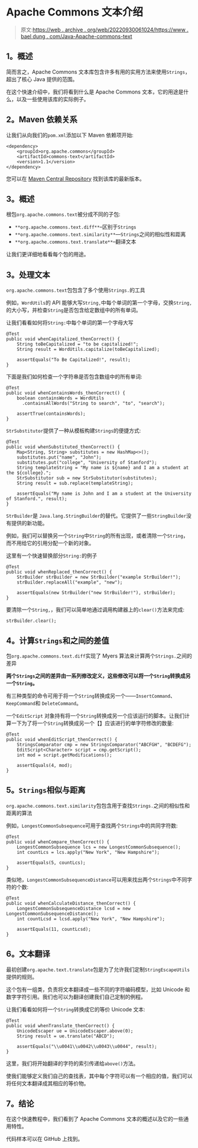 # Apache Commons 文本介绍

> 原文:[https://web . archive . org/web/20220930061024/https://www . bael dung . com/Java-Apache-commons-text](https://web.archive.org/web/20220930061024/https://www.baeldung.com/java-apache-commons-text)

## **1。概述**

简而言之，Apache Commons 文本库包含许多有用的实用方法来使用`Strings`，超出了核心 Java 提供的范围。

在这个快速介绍中，我们将看到什么是 Apache Commons 文本，它的用途是什么，以及一些使用该库的实际例子。

## **2。Maven 依赖关系**

让我们从向我们的`pom.xml`添加以下 Maven 依赖项开始:

```
<dependency>
    <groupId>org.apache.commons</groupId>
    <artifactId>commons-text</artifactId>
    <version>1.1</version>
</dependency>
```

您可以在 [Maven Central Repository](https://web.archive.org/web/20221018034552/https://mvnrepository.com/artifact/org.apache.commons/commons-text) 找到该库的最新版本。

## **3。概述**

根包`org.apache.commons.text`被分成不同的子包:

*   `**org.apache.commons.text.diff**`–区别于`Strings`
*   `**org.apache.commons.text.similarity**`—`Strings`之间的相似性和距离
*   `**org.apache.commons.text.translate**`–翻译文本

让我们更详细地看看每个包的用途。

## **3。处理文本**

`org.apache.commons.text`包包含了多个使用`Strings.`的工具

例如，`WordUtils`的 API 能够大写`String,`中每个单词的第一个字母，交换`String,`的大小写，并检查`String`是否包含给定数组中的所有单词。

让我们看看如何将`String:`中每个单词的第一个字母大写

```
@Test
public void whenCapitalized_thenCorrect() {
    String toBeCapitalized = "to be capitalized!";
    String result = WordUtils.capitalize(toBeCapitalized);

    assertEquals("To Be Capitalized!", result);
}
```

下面是我们如何检查一个字符串是否包含数组中的所有单词:

```
@Test
public void whenContainsWords_thenCorrect() {
    boolean containsWords = WordUtils
      .containsAllWords("String to search", "to", "search");

    assertTrue(containsWords);
}
```

`StrSubstitutor`提供了一种从模板构建`Strings`的便捷方式:

```
@Test
public void whenSubstituted_thenCorrect() {
    Map<String, String> substitutes = new HashMap<>();
    substitutes.put("name", "John");
    substitutes.put("college", "University of Stanford");
    String templateString = "My name is ${name} and I am a student at the ${college}.";
    StrSubstitutor sub = new StrSubstitutor(substitutes);
    String result = sub.replace(templateString);

    assertEquals("My name is John and I am a student at the University of Stanford.", result);
}
```

`StrBuilder`是 `Java.lang.StringBuilder`的替代。它提供了一些`StringBuilder`没有提供的新功能。

例如，我们可以替换另一个`String`中`String`的所有出现，或者清除一个`String`，而不用给它的引用分配一个新的对象。

这里有一个快速替换部分`String:`的例子

```
@Test
public void whenReplaced_thenCorrect() {
    StrBuilder strBuilder = new StrBuilder("example StrBuilder!");
    strBuilder.replaceAll("example", "new");

    assertEquals(new StrBuilder("new StrBuilder!"), strBuilder);
}
```

要清除一个`String,`，我们可以简单地通过调用构建器上的`clear()`方法来完成:

```
strBuilder.clear();
```

## **4。计算`Strings`和**之间的差值

包`org.apache.commons.text.diff`实现了 Myers 算法来计算两个`Strings.`之间的差异

**两个`Strings`之间的差异由一系列修改定义，这些修改可以将一个`String`转换成另一个`String`。**

有三种类型的命令可用于将一个`String`转换成另一个——`InsertCommand`、 `KeepCommand`和 `DeleteCommand`。

一个`EditScript` 对象持有将一个`String`转换成另一个应该运行的脚本。让我们计算一下为了将一个`String`转换成另一个【】应该进行的单字符修改的数量:

```
@Test
public void whenEditScript_thenCorrect() {
    StringsComparator cmp = new StringsComparator("ABCFGH", "BCDEFG");
    EditScript<Character> script = cmp.getScript();
    int mod = script.getModifications();

    assertEquals(4, mod);
}
```

## **5。`Strings`相似与距离**

`org.apache.commons.text.similarity`包包含用于查找`Strings.`之间的相似性和距离的算法

例如，`LongestCommonSubsequence`可用于查找两个`Strings`中的共同字符数:

```
@Test
public void whenCompare_thenCorrect() {
    LongestCommonSubsequence lcs = new LongestCommonSubsequence();
    int countLcs = lcs.apply("New York", "New Hampshire");

    assertEquals(5, countLcs);
}
```

类似地，`LongestCommonSubsequenceDistance`可以用来找出两个`Strings`中不同字符的个数:

```
@Test
public void whenCalculateDistance_thenCorrect() {
    LongestCommonSubsequenceDistance lcsd = new LongestCommonSubsequenceDistance();
    int countLcsd = lcsd.apply("New York", "New Hampshire");

    assertEquals(11, countLcsd);
}
```

## **6。文本翻译**

最初创建`org.apache.text.translate`包是为了允许我们定制`StringEscapeUtils`提供的规则。

这个包有一组类，负责将文本翻译成一些不同的字符编码模型，比如 Unicode 和数字字符引用。我们也可以为翻译创建我们自己定制的例程。

让我们看看如何将一个`String`转换成它的等价 Unicode 文本:

```
@Test
public void whenTranslate_thenCorrect() {
    UnicodeEscaper ue = UnicodeEscaper.above(0);
    String result = ue.translate("ABCD");

    assertEquals("\\u0041\\u0042\\u0043\\u0044", result);
}
```

这里，我们将开始翻译的字符的索引传递给`above()`方法。

使我们能够定义我们自己的查找表，其中每个字符可以有一个相应的值，我们可以将任何文本翻译成其相应的等价物。

## **7。结论**

在这个快速教程中，我们看到了 Apache Commons 文本的概述以及它的一些通用特性。

代码样本可以在 GitHub 上找到。